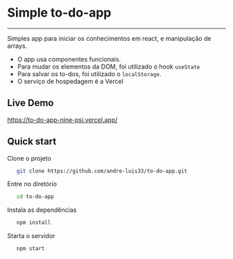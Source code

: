 # Simple to-do-app
---

Simples app para iniciar os conhecimentos em react, e manipulação de arrays. 
- O app usa componentes funcionais.
- Para mudar os elementos da DOM, foi utilizado o hook `useState`
- Para salvar os to-dos, foi utilizado o `localStorage`.
- O serviço de hospedagem é a Vercel

## Live Demo
https://to-do-app-nine-psi.vercel.app/

## Quick start

Clone o projeto

```bash
   git clone https://github.com/andre-luis33/to-do-app.git
```

Entre no diretório

```bash
   cd to-do-app
```
Instala as dependências

```bash
   npm install
```
Starta o servidor

```bash
   npm start
```
